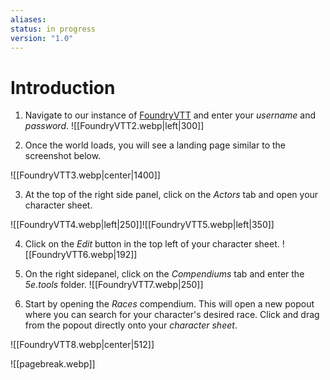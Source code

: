```yaml
---
aliases: 
status: in progress
version: "1.0"
---
```

# Introduction
1. Navigate to our instance of [FoundryVTT](https://foundryredirect.com/tcs) and enter your *username* and *password*.
![[FoundryVTT2.webp|left|300]]

2. Once the world loads, you will see a landing page similar to the screenshot below.

![[FoundryVTT3.webp|center|1400]]


3. At the top of the right side panel, click on the *Actors* tab and open your character sheet.

![[FoundryVTT4.webp|left|250]]![[FoundryVTT5.webp|left|350]]


4. Click on the *Edit* button in the top left of your character sheet.
![[FoundryVTT6.webp|192]]

5. On the right sidepanel, click on the *Compendiums* tab and enter the *5e.tools* folder.
![[FoundryVTT7.webp|250]]

6. Start by opening the *Races* compendium. This will open a new popout where you can search for your character's desired race. Click and drag from the popout directly onto your *character sheet*.

![[FoundryVTT8.webp|center|512]]

![[pagebreak.webp]]